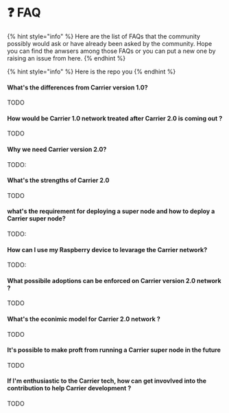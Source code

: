 # ❓ FAQ

{% hint style="info" %}
Here are the list of FAQs that the community possibly would ask or have already been asked by the community. Hope you can find the anwsers among those FAQs or you can put a new one by raising an issue from here.
{% endhint %}

{% hint style="info" %}
Here is the repo you&#x20;
{% endhint %}

#### What's the differences from Carrier version 1.0?

TODO

#### How would be Carrier 1.0 network treated after Carrier 2.0 is coming out ?

TODO

#### Why we need Carrier version 2.0?

TODO:

#### What's the strengths of Carrier 2.0

TODO

#### what's the requirement for deploying a super node and how to deploy a Carrier super node?

TODO:

#### How can I use my Raspberry device to levarage the Carrier network?

TODO:

#### What possibile adoptions can be enforced on Carrier version 2.0 network ?

TODO

#### What's the econimic model for Carrier 2.0 network ?

TODO

#### It's possible to make proft from running a Carrier super node in the future&#x20;

TODO

#### If I'm enthusiastic to the Carrier tech, how can get invovlved into the contribution to help Carrier development ?&#x20;

TODO







